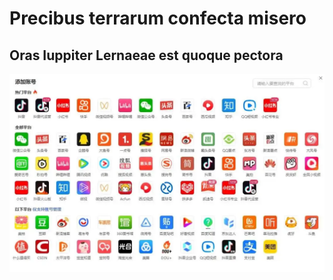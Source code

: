<h1 id="precibus-terrarum-confecta-misero">Precibus terrarum confecta misero</h1>
<h2 id="oras-iuppiter-lernaeae-est-quoque-pectora">Oras Iuppiter Lernaeae est quoque pectora</h2>
<p><img src="https://raw.githubusercontent.com/wang-fu/blog/master/docs/assets/wechatsync/1752390986456_docs/draft/markdown-20250713-071624.md0.png" alt=""></p>